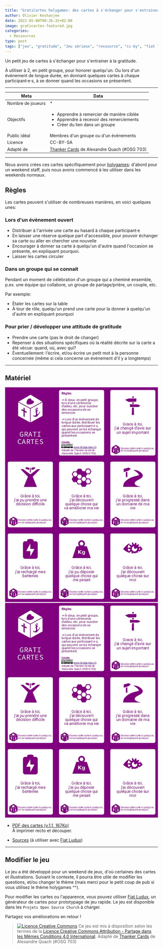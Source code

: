 ```yaml
---
title: "GratiCartes holygames: des cartes à s'échanger pour s'entrainer à la gratitude [Serious game]"
author: Olivier Keshavjee
date: 2022-05-08T00:26:32+02:00
image: graticartes-featured.jpg
categories:
  - Ressources
type: post
tags: ["jeu", "gratitude", "Jeu sérieux", "ressource", "cc-by", "fiat ludux", "cartes", "prière", "OSG", "Open Serious Game"]
---
```



Un petit jeu de cartes à s'échanger pour s'entrainer à la gratitude.

À utiliser à 2, en petit groupe, pour honorer quelqu'un. Ou lors d'un évènement de longue durée, en donnant quelques cartes à chaque participant·e·s, à se donner quand les occasions se présentent.

<!--more-->

<hr>

| Meta              | Data                                                                   |
|-------------------|------------------------------------------------------------------------|
| Nombre de joueurs | *                                                                   |
| Objectifs         | <ul><li>Apprendre à remercier de manière ciblée<li>Apprendre à recevoir des remerciements<li>Créer du lien dans un groupe</ul> |
| Public idéal      | Membres d'un groupe ou d'un évènements                        |
| Licence           | CC-BY-SA                                                               |
| Adapté de           | [Thanker Cards](https://openseriousgames.org/osg-703-thanker-cards/) de Alexandre Quach (#OSG 703)                                                               |


<hr>

Nous avons crées ces cartes spécifiquement pour [holygames](https://www.holygames.ch): d'abord pour un weekend staff, puis nous avons commencé à les utiliser dans les weekends normaux.

## Règles

Les cartes peuvent s'utiliser de nombreuses manières, en voici quelques unes:

### Lors d'un évènement ouvert

- Distribuer à l'arrivée une carte au hasard à chaque participant·e
- En laisser une réserve quelque part d'accessible, pour pouvoir échanger sa carte ou aller en chercher une nouvelle
- Encourager à donner sa carte à quelqu'un d'autre quand l'occasion se présente, en expliquant pourquoi.
- Laisser les cartes circuler

### Dans un groupe qui se connait

Pendant un moment de célébration d'un groupe qui a cheminé ensemble, p.ex. une équipe qui collabore, un groupe de partage/prière, un couple, etc.

Par exemple:

- Étaler les cartes sur la table
- À tour de rôle, quelqu'un prend une carte pour la donner à quelqu'un d'autre en expliquant pourquoi


### Pour prier / développer une attitude de gratitude

- Prendre une carte (pas le droit de changer)
- Repenser à des situations spécifiques où la réalité décrite sur la carte a été vécue: quand, où, avec qui?
- Éventuellement: l'écrire, et/ou écrire un petit mot à la personne concernée (même si cela concerne un évènement d'il y a longtemps)


<hr>

## Matériel

<img src="graticartes-holygames-preview-pdf.jpg" class="d-none d-md-block float-right w-25" />

<div class="text-center">
<img src="graticartes-holygames-preview-pdf.jpg" class="d-md-none mb-5 w-50 "  />
</div>

- <a class="btn btn-primary" href="https://tools.open-source.church/wp-content/uploads/2022/05/graticartes-holygames-v1.2.pdf" target="_blank">PDF des cartes (v.1.1, 167Ko)</a>  
  À imprimer recto et découper.

- [Sources](https://gist.github.com/olivierkes/244dddece608d67a3cb68226a915e91b) (à utiliser avec [Fiat Ludux](https://fiatludux.open-source.church/))

<hr>

## Modifier le jeu

Le jeu a été développé pour un weekend de jeux, d'où certaines des cartes et illustrations. Suivant le contexte, il pourra être utile de modifier les questions, et/ou changer le thème (mais merci pour le petit coup de pub si vous utilisez le thème holygames ^^).

Pour modifier les cartes ou l'apparence, vous pouvez utiliser [Fiat Ludux](https://fiatludux.open-source.church/), un générateur de cartes pour prototypage de jeu rapide. Le jeu est disponible dans les `Projets Open Source Church` à charger.

Partagez vos améliorations en retour !

> <a rel="license" href="http://creativecommons.org/licenses/by-sa/4.0/"><img alt="Licence Creative Commons" style="border-width:0" src="https://i.creativecommons.org/l/by-sa/4.0/80x15.png" /></a> Ce jeu est mis à disposition selon les termes de la <a rel="license" href="http://creativecommons.org/licenses/by-sa/4.0/">Licence Creative Commons Attribution -  Partage dans les Mêmes Conditions 4.0 International</a>. Adapté de [Thanker Cards](https://openseriousgames.org/osg-703-thanker-cards/) de Alexandre Quach (#OSG 703)
